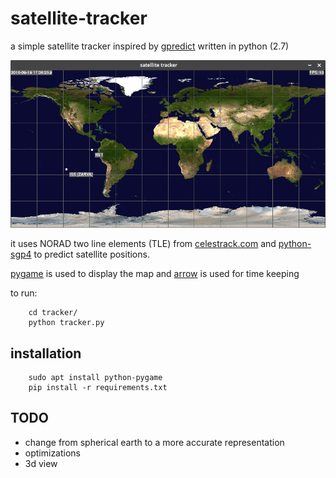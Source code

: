 # satellite-tracker

a simple satellite tracker inspired by [gpredict][1] written in python (2.7)

![screenshot](./images/screenshot.png "screenshot")

it uses NORAD two line elements (TLE) from [celestrack.com][2] 
and [python-sgp4][3] to predict satellite positions. 

[pygame][4] is used to display the map and [arrow][5] is used for time keeping

to run:

        cd tracker/
        python tracker.py

## installation

        sudo apt install python-pygame
        pip install -r requirements.txt

## TODO

- change from spherical earth to a more accurate representation
- optimizations
- 3d view
	
[1]: http://gpredict.oz9aec.net/
[2]: http://celestrak.com/SpaceTrack/
[3]: https://pypi.python.org/pypi/sgp4/
[4]: http://pygame.org
[5]: https://github.com/crsmithdev/arrow

